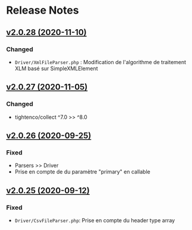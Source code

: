 # Release Notes

## [v2.0.28 (2020-11-10)](https://svn.tigreblanc.fr/presstify-plugins/parser/tags/2.0.28...v2.0.28)

### Changed

- `Driver/XmlFileParser.php` : Modification de l'algorithme de traitement XLM basé sur SimpleXMLElement

## [v2.0.27 (2020-11-05)](https://svn.tigreblanc.fr/presstify-plugins/parser/tags/2.0.27...v2.0.27)

### Changed

- tightenco/collect ^7.0 >> ^8.0

## [v2.0.26 (2020-09-25)](https://svn.tigreblanc.fr/presstify-plugins/parser/tags/2.0.26...v2.0.26)

### Fixed

- Parsers >> Driver
- Prise en compte de du paramètre "primary" en callable


## [v2.0.25 (2020-09-12)](https://svn.tigreblanc.fr/presstify-plugins/parser/tags/2.0.25...v2.0.25)

### Fixed

- `Driver/CsvFileParser.php`: Prise en compte du header type array
